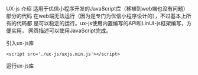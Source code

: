 UX-js
介绍
适用于优信小程序开发的JavaScript库（移植到web端也没有问题）部分的代码
在web端无法运行（因为是专门为优信小程序设计的），不过基本上所有的代码都
是可以稳定的运行。ux-js使用内置编写的API和LinUI-js框架编写，方便实用，
网页描述可以使用JavaScript完成。

引入ux-js库
    <!--此处为HTML注释，ux-js只能运行于HTML文件内-->
    <!--必须将ux-js目录于页面目录放置于同一个目录-->

    <script src='./ux-js/uxjs.min.js'></script>
运行ux-js库
    <script>
        window.onload = function(){
            /* 使用window.onload可以等待所有的JavaScript加载完成 */

            //新建一个按钮对象
            //这里是部分参数，还可以根据实际确定风格和样式

            var button = new Button(100,30,"文字",200,100); 

            //在body中放置这个对象
            /* 同理来说 appendChild也可以用在其他的元素上使用 */

            document.body.appendChild(button);

            /* 添加标题栏 */
            /* 代码的参数: UX_Top(Title,height=50,FontColor="black",BGColor="white") */

            UX_Top("优信小程序");
        }
    </script>
使用帮助
参考每个文件的注释，注释大部分采用中文，写的很丰富。

优信小程序开发架构（同样可以应用于web端）
【！】注意：小程序虽然采用html和JavaScript以及css，但是HTML中不兼容任何套嵌页面。

    软件目录
    |-- UXApp目录
        |-- ux-js (优信小程序库目录)
        |-- HTML页面 （全部放在根目录，否则无法导入JavaScript）
        |-- js （允许引用其他js文件）
        |-- css （允许引用其他css文件）
开发提交
优信小程序提供的是一个web端框架，目的是提供一个优信软件可以接受的小程序架构支持，不过完全
设计了应用在web端，如果想要应用在web端，完全可以参照HTML5标准。优信小程序参照HTML4标准，
基于Javafx webview组件

开发团队/组织
优信团队、萤火科技、联沃云团队